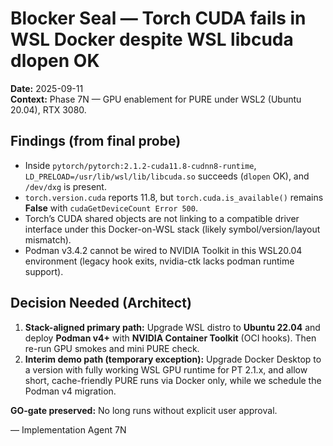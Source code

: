# Blocker Seal — Torch CUDA fails in WSL Docker despite WSL libcuda dlopen OK

**Date:** 2025-09-11  
**Context:** Phase 7N — GPU enablement for PURE under WSL2 (Ubuntu 20.04), RTX 3080.

## Findings (from final probe)
- Inside `pytorch/pytorch:2.1.2-cuda11.8-cudnn8-runtime`, `LD_PRELOAD=/usr/lib/wsl/lib/libcuda.so` succeeds (`dlopen` OK), and `/dev/dxg` is present.
- `torch.version.cuda` reports 11.8, but `torch.cuda.is_available()` remains **False** with `cudaGetDeviceCount Error 500`.
- Torch’s CUDA shared objects are not linking to a compatible driver interface under this Docker-on-WSL stack (likely symbol/version/layout mismatch).
- Podman v3.4.2 cannot be wired to NVIDIA Toolkit in this WSL20.04 environment (legacy hook exits, nvidia-ctk lacks podman runtime support).

## Decision Needed (Architect)
1. **Stack-aligned primary path:** Upgrade WSL distro to **Ubuntu 22.04** and deploy **Podman v4+** with **NVIDIA Container Toolkit** (OCI hooks). Then re-run GPU smokes and mini PURE check.
2. **Interim demo path (temporary exception):** Upgrade Docker Desktop to a version with fully working WSL GPU runtime for PT 2.1.x, and allow short, cache-friendly PURE runs via Docker only, while we schedule the Podman v4 migration.

**GO-gate preserved:** No long runs without explicit user approval.

— Implementation Agent 7N
